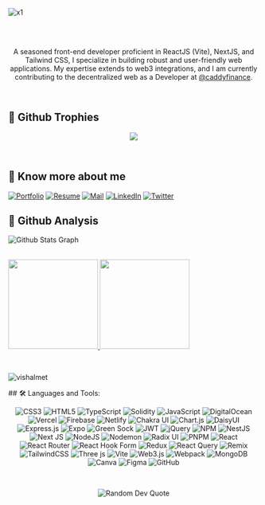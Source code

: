 

<!-- hello -->
![x1](https://github.com/user-attachments/assets/11da5071-eeba-44fb-b0c5-6e2c7200e891)


<br/>
<br/>
<p align="center">A seasoned front-end developer proficient in ReactJS (Vite), NextJS, and Tailwind CSS, I specialize in building robust and user-friendly web applications. My expertise extends to web3 integrations, and I am currently contributing to the decentralized web as a Developer at <a href="https://github.com/kanalabs">@caddyfinance</a>.
</p>

<br/>

## 🔗 Github Trophies
<p align="center">
<img src="https://github-profile-trophy.vercel.app/?username=vishalmet&theme=darkhub">
</p>

<br />

## 🔗 Know more about me 
[![Portfolio](https://img.shields.io/badge/Portfolio-yellow?style=for-the-badge)](https://vishal-vibecode.vercel.app/)
[![Resume](https://img.shields.io/badge/-Resume-green?style=for-the-badge&logo=google-drive&logoColor=white)](https://drive.google.com/file/d/1UOlwNoEPBZ9-0eOFAzmfsSWqFst1oP6R/view)
[![Mail](https://img.shields.io/badge/-Say%20Hi!-black?style=for-the-badge&logo=gmail)](mailto:dev.vishalaakash@gmail.com)
[![LinkedIn](https://img.shields.io/badge/-LinkedIn-blue?style=for-the-badge&logo=linkedin)](https://www.linkedin.com/in/vishal-aakash/)
[![Twitter](https://img.shields.io/badge/-Twitter-black?style=for-the-badge&logo=twitter&logoColor=white)](https://twitter.com/VishalAakash18)


## 🔗 Github Analysis 
![ Github Stats Graph](https://github-profile-summary-cards.vercel.app/api/cards/profile-details?username=vishalmet&theme=radical&hide_border=true) <br/> <br/> 
<p>
<a href="https://github.com/vishalmet">
  <img height="180em" src="https://github-readme-stats-eight-theta.vercel.app/api?username=vishalmet&show_icons=true&theme=blue-green&include_all_commits=true&count_private=true"/>
  <img height="180em" src="https://github-readme-stats-eight-theta.vercel.app/api/top-langs/?username=vishalmet&layout=compact&langs_count=8&theme=blue-green"/>


</a>
</p>
<br/>
<p><img align="center" src="https://github-readme-streak-stats.herokuapp.com/?user=vishalmet&" alt="vishalmet" /></p>
## 🛠 Languages and Tools:

<p align="center">
  <img src="https://img.shields.io/badge/css3-%231572B6.svg?style=plastic&logo=css3&logoColor=white" alt="CSS3" />
  <img src="https://img.shields.io/badge/html5-%23E34F26.svg?style=plastic&logo=html5&logoColor=white" alt="HTML5" />
  <img src="https://img.shields.io/badge/typescript-%23007ACC.svg?style=plastic&logo=typescript&logoColor=white" alt="TypeScript" />
  <img src="https://img.shields.io/badge/Solidity-%23363636.svg?style=plastic&logo=solidity&logoColor=white" alt="Solidity" />
  <img src="https://img.shields.io/badge/javascript-%23323330.svg?style=plastic&logo=javascript&logoColor=%23F7DF1E" alt="JavaScript" />
  <img src="https://img.shields.io/badge/DigitalOcean-%230167ff.svg?style=plastic&logo=digitalOcean&logoColor=white" alt="DigitalOcean" />
  <img src="https://img.shields.io/badge/vercel-%23000000.svg?style=plastic&logo=vercel&logoColor=white" alt="Vercel" />
  <img src="https://img.shields.io/badge/firebase-%23039BE5.svg?style=plastic&logo=firebase" alt="Firebase" />
  <img src="https://img.shields.io/badge/netlify-%23000000.svg?style=plastic&logo=netlify&logoColor=#00C7B7" alt="Netlify" />
  <img src="https://img.shields.io/badge/chakra-%234ED1C5.svg?style=plastic&logo=chakraui&logoColor=white" alt="Chakra UI" />
  <img src="https://img.shields.io/badge/chart.js-F5788D.svg?style=plastic&logo=chart.js&logoColor=white" alt="Chart.js" />
  <img src="https://img.shields.io/badge/daisyui-5A0EF8?style=plastic&logo=daisyui&logoColor=white" alt="DaisyUI" />
  <img src="https://img.shields.io/badge/express.js-%23404d59.svg?style=plastic&logo=express&logoColor=%2361DAFB" alt="Express.js" />
  <img src="https://img.shields.io/badge/expo-1C1E24?style=plastic&logo=expo&logoColor=#D04A37" alt="Expo" />
  <img src="https://img.shields.io/badge/green%20sock-88CE02?style=plastic&logo=greensock&logoColor=white" alt="Green Sock" />
  <img src="https://img.shields.io/badge/JWT-black?style=plastic&logo=JSON%20web%20tokens" alt="JWT" />
  <img src="https://img.shields.io/badge/jquery-%230769AD.svg?style=plastic&logo=jquery&logoColor=white" alt="jQuery" />
  <img src="https://img.shields.io/badge/NPM-%23CB3837.svg?style=plastic&logo=npm&logoColor=white" alt="NPM" />
  <img src="https://img.shields.io/badge/nestjs-%23E0234E.svg?style=plastic&logo=nestjs&logoColor=white" alt="NestJS" />
  <img src="https://img.shields.io/badge/Next-black?style=plastic&logo=next.js&logoColor=white" alt="Next JS" />
  <img src="https://img.shields.io/badge/node.js-6DA55F?style=plastic&logo=node.js&logoColor=white" alt="NodeJS" />
  <img src="https://img.shields.io/badge/NODEMON-%23323330.svg?style=plastic&logo=nodemon&logoColor=%BBDEAD" alt="Nodemon" />
  <img src="https://img.shields.io/badge/radix%20ui-161618.svg?style=plastic&logo=radix-ui&logoColor=white" alt="Radix UI" />
  <img src="https://img.shields.io/badge/pnpm-%234a4a4a.svg?style=plastic&logo=pnpm&logoColor=f69220" alt="PNPM" />
  <img src="https://img.shields.io/badge/react-%2320232a.svg?style=plastic&logo=react&logoColor=%2361DAFB" alt="React" />
  <img src="https://img.shields.io/badge/React_Router-CA4245?style=plastic&logo=react-router&logoColor=white" alt="React Router" />
  <img src="https://img.shields.io/badge/React%20Hook%20Form-%23EC5990.svg?style=plastic&logo=reacthookform&logoColor=white" alt="React Hook Form" />
  <img src="https://img.shields.io/badge/redux-%23593d88.svg?style=plastic&logo=redux&logoColor=white" alt="Redux" />
  <img src="https://img.shields.io/badge/-React%20Query-FF4154?style=plastic&logo=react%20query&logoColor=white" alt="React Query" />
  <img src="https://img.shields.io/badge/remix-%23000.svg?style=plastic&logo=remix&logoColor=white" alt="Remix" />
  <img src="https://img.shields.io/badge/tailwindcss-%2338B2AC.svg?style=plastic&logo=tailwind-css&logoColor=white" alt="TailwindCSS" />
  <img src="https://img.shields.io/badge/threejs-black?style=plastic&logo=three.js&logoColor=white" alt="Three js" />
  <img src="https://img.shields.io/badge/vite-%23646CFF.svg?style=plastic&logo=vite&logoColor=white" alt="Vite" />
  <img src="https://img.shields.io/badge/web3.js-F16822?style=plastic&logo=web3.js&logoColor=white" alt="Web3.js" />
  <img src="https://img.shields.io/badge/webpack-%238DD6F9.svg?style=plastic&logo=webpack&logoColor=black" alt="Webpack" />
  <img src="https://img.shields.io/badge/MongoDB-%234ea94b.svg?style=plastic&logo=mongodb&logoColor=white" alt="MongoDB" />
  <img src="https://img.shields.io/badge/Canva-%2300C4CC.svg?style=plastic&logo=Canva&logoColor=white" alt="Canva" />
  <img src="https://img.shields.io/badge/figma-%23F24E1E.svg?style=plastic&logo=figma&logoColor=white" alt="Figma" />
  <img src="https://img.shields.io/badge/github-%23121011.svg?style=plastic&logo=github&logoColor=white" alt="GitHub" />
</p>

<br/>

<p align="center">
  <img src="https://quotes-github-readme.vercel.app/api?type=horizontal&theme=radical" alt="Random Dev Quote" />
</p>
